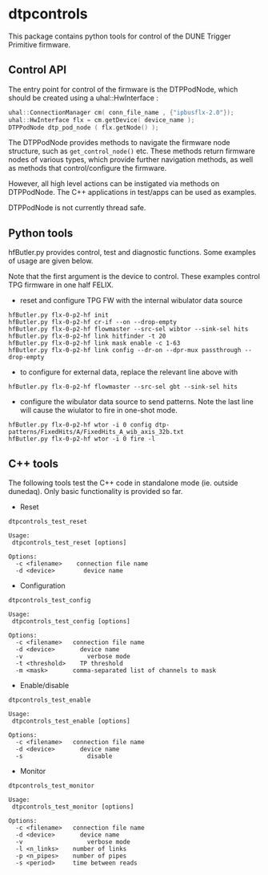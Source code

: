 # dtpcontrols

This package contains python tools for control of the DUNE Trigger Primitive firmware.

## Control API

The entry point for control of the firmware is the DTPPodNode, which should be created using a uhal::HwInterface :

```C++
uhal::ConnectionManager cm( conn_file_name , {"ipbusflx-2.0"});
uhal::HwInterface flx = cm.getDevice( device_name );
DTPPodNode dtp_pod_node ( flx.getNode() );
```

The DTPPodNode provides methods to navigate the firmware node structure, such as `get_control_node()` etc.  These methods return firmware nodes of various types, which provide further navigation methods, as well as methods that control/configure the firmware.

However, all high level actions can be instigated via methods on DTPPodNode. The C++ applications in test/apps can be used as examples. 

DTPPodNode is not currently thread safe.

## Python tools

hfButler.py provides control, test and diagnostic functions.  Some examples of usage are given below.

Note that the first argument is the device to control. These examples control TPG firmware in one half FELIX.

* reset and configure TPG FW with the internal wibulator data source
```
hfButler.py flx-0-p2-hf init
hfButler.py flx-0-p2-hf cr-if --on --drop-empty
hfButler.py flx-0-p2-hf flowmaster --src-sel wibtor --sink-sel hits
hfButler.py flx-0-p2-hf link hitfinder -t 20
hfButler.py flx-0-p2-hf link mask enable -c 1-63
hfButler.py flx-0-p2-hf link config --dr-on --dpr-mux passthrough --drop-empty
```

* to configure for external data, replace the relevant line above with
```
hfButler.py flx-0-p2-hf flowmaster --src-sel gbt --sink-sel hits
```

* configure the wibulator data source to send patterns.  Note the last line will cause the wiulator to fire in one-shot mode.
```
hfButler.py flx-0-p2-hf wtor -i 0 config dtp-patterns/FixedHits/A/FixedHits_A_wib_axis_32b.txt
hfButler.py flx-0-p2-hf wtor -i 0 fire -l
```

## C++ tools

The following tools test the C++ code in standalone mode (ie. outside dunedaq).  Only basic functionality is provided so far.

* Reset
```
dtpcontrols_test_reset

Usage:
 dtpcontrols_test_reset [options]

Options:
  -c <filename>	   connection file name
  -d <device>	     device name
```

* Configuration
```
dtpcontrols_test_config

Usage:
 dtpcontrols_test_config [options]

Options:
  -c <filename>	  connection file name
  -d <device>	    device name
  -v 		          verbose mode
  -t <threshold>	TP threshold
  -m <mask>	      comma-separated list of channels to mask
```

* Enable/disable
```
dtpcontrols_test_enable

Usage:
 dtpcontrols_test_enable [options]

Options:
  -c <filename>	  connection file name
  -d <device>	    device name
  -s 		          disable

```

* Monitor
```
dtpcontrols_test_monitor

Usage:
 dtpcontrols_test_monitor [options]

Options:
  -c <filename>	  connection file name
  -d <device>	    device name
  -v 		          verbose mode
  -l <n_links> 	  number of links
  -p <n_pipes> 	  number of pipes
  -s <period> 	  time between reads
```

